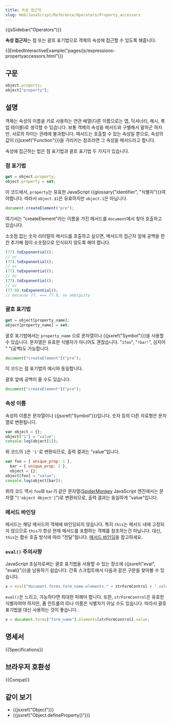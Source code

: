 ```yaml
---
title: 속성 접근자
slug: Web/JavaScript/Reference/Operators/Property_accessors
---
```


{{jsSidebar("Operators")}}

**속성 접근자**는 점 또는 괄호 표기법으로 객체의 속성에 접근할 수 있도록 해줍니다.

{{EmbedInteractiveExample("pages/js/expressions-propertyaccessors.html")}}

## 구문

```js
object.property;
object["property"];
```

## 설명

객체는 속성의 이름을 키로 사용하는 연관 배열(다른 이름으로는 맵, 딕셔너리, 해시, 룩업 테이블)로 생각할 수 있습니다. 보통 객체의 속성을 메서드와 구별해서 말하곤 하지만, 서로의 차이는 관례에 불과합니다. 메서드는 호출할 수 있는 속성일 뿐으로, 속성의 값이 {{jsxref("Function")}}을 가리키는 참조라면 그 속성을 메서드라고 합니다.

속성에 접근하는 법은 점 표기법과 괄호 표기법 두 가지가 있습니다.

### 점 표기법

```js
get = object.property;
object.property = set;
```

이 코드에서, `property`는 유효한 JavaScript {{glossary("identifier", "식별자")}}여야합니다. 따라서 `object.$1`은 유효하지만 `object.1`은 아닙니다.

```js
document.createElement("pre");
```

여기서는 "createElement"라는 이름을 가진 메서드를 `document`에서 찾아 호출하고 있습니다.

소숫점 없는 숫자 리터럴의 메서드를 호출하고 싶으면, 메서드의 접근자 앞에 공백을 한 칸 추가해 점이 소숫점으로 인식되지 않도록 해야 합니다.

```js
(77).toExponential();
// or
(77).toExponential();
// or
(77).toExponential();
// or
(77).toExponential();
// or
(77.0).toExponential();
// because 77. === 77.0, no ambiguity
```

### 괄호 표기법

```js
get = object[property_name];
object[property_name] = set;
```

괄호 표기법에서는 `property_name` 으로 문자열이나 {{jsxref("Symbol")}}을 사용할 수 있습니다. 문자열은 유효한 식별자가 아니어도 괜찮습니다. "`1foo`", "`!bar!`", 심지어 " "(공백)도 가능합니다.

```js
document["createElement"]("pre");
```

이 코드는 점 표기법의 예시와 동일합니다.

괄호 앞에 공백이 올 수도 있습니다.

```js
document["createElement"]("pre");
```

### 속성 이름

속성의 이름은 문자열이나 {{jsxref("Symbol")}}입니다. 숫자 등의 다른 자료형은 문자열로 변환됩니다.

```js
var object = {};
object["1"] = "value";
console.log(object[1]);
```

위 코드의 `1`은 `'1'`로 변환되므로, 출력 결과는 "value"입니다.

```js
var foo = { unique_prop: 1 },
  bar = { unique_prop: 2 },
  object = {};
object[foo] = "value";
console.log(object[bar]);
```

위의 코드 역시 `foo`와 `bar`가 같은 문자열([SpiderMonkey](/ko/docs/SpiderMonkey) JavaScript 엔진에서는 문자열 "`['object Object']`")로 변환되므로, 출력 결과는 동일하게 "value"입니다.

### 메서드 바인딩

메서드는 해당 메서드의 객체에 바인딩되지 않습니다. 특히 `this`는 메서드 내에 고정되지 않으므로 `this`가 항상 현재 메서드를 포함하는 객체를 참조하는건 아닙니다. 대신, `this`는 함수 호출 방식에 따라 "전달"됩니다. [메서드 바인딩](/ko/docs/Web/JavaScript/Reference/Operators/this#bind_메서드)을 참고하세요.

### `eval()` 주의사항

JavaScript 초심자로써는 괄호 표기법을 사용할 수 있는 장소에 {{jsxref("eval", "eval()")}}을 남용하기 쉽습니다. 간혹 스크립트에서 다음과 같은 구문을 찾아볼 수 있습니다.

```js
x = eval("document.forms.form_name.elements." + strFormControl + ".value");
```

`eval()`은 느리고, 가능하다면 최대한 피해야 합니다. 또한, `strFormControl`은 유효한 식별자여야 하지만, 폼 컨트롤의 ID나 이름은 식별자가 아닐 수도 있습니다. 따라서 괄호 표기법을 대신 사용하는 것이 좋습니다.

```js
x = document.forms["form_name"].elements[strFormControl].value;
```

## 명세서

{{Specifications}}

## 브라우저 호환성

{{Compat}}

## 같이 보기

- {{jsxref("Object")}}
- {{jsxref("Object.defineProperty()")}}
